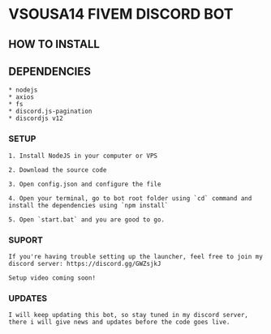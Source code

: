 # VSOUSA14 FIVEM DISCORD BOT

## HOW TO INSTALL

## DEPENDENCIES
    * nodejs
    * axios
    * fs
    * discord.js-pagination
    * discordjs v12
    
### SETUP

    1. Install NodeJS in your computer or VPS
    
    2. Download the source code
    
    3. Open config.json and configure the file
     
    4. Open your terminal, go to bot root folder using `cd` command and install the dependencies using `npm install`
    
    5. Open `start.bat` and you are good to go.
    
### SUPORT 

    If you're having trouble setting up the launcher, feel free to join my discord server: https://discord.gg/GWZsjkJ
    
    Setup video coming soon!
    
### UPDATES

    I will keep updating this bot, so stay tuned in my discord server, there i will give news and updates before the code goes live.


